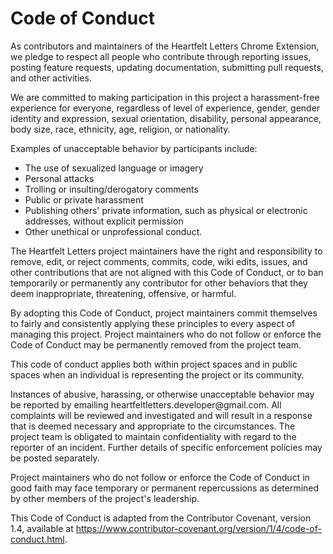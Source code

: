 <h1>Code of Conduct</h1><p>As contributors and maintainers of the Heartfelt Letters Chrome Extension, we pledge to respect all people who contribute through reporting issues, posting feature requests, updating documentation, submitting pull requests, and other activities.</p><p>We are committed to making participation in this project a harassment-free experience for everyone, regardless of level of experience, gender, gender identity and expression, sexual orientation, disability, personal appearance, body size, race, ethnicity, age, religion, or nationality.</p><p>Examples of unacceptable behavior by participants include:</p><ul><li>The use of sexualized language or imagery</li><li>Personal attacks</li><li>Trolling or insulting/derogatory comments</li><li>Public or private harassment</li><li>Publishing others' private information, such as physical or electronic addresses, without explicit permission</li><li>Other unethical or unprofessional conduct.</li></ul><p>The Heartfelt Letters project maintainers have the right and responsibility to remove, edit, or reject comments, commits, code, wiki edits, issues, and other contributions that are not aligned with this Code of Conduct, or to ban temporarily or permanently any contributor for other behaviors that they deem inappropriate, threatening, offensive, or harmful.</p><p>By adopting this Code of Conduct, project maintainers commit themselves to fairly and consistently applying these principles to every aspect of managing this project. Project maintainers who do not follow or enforce the Code of Conduct may be permanently removed from the project team.</p><p>This code of conduct applies both within project spaces and in public spaces when an individual is representing the project or its community.</p><p>Instances of abusive, harassing, or otherwise unacceptable behavior may be reported by emailing heartfeltletters.developer@gmail.com. All complaints will be reviewed and investigated and will result in a response that is deemed necessary and appropriate to the circumstances. The project team is obligated to maintain confidentiality with regard to the reporter of an incident. Further details of specific enforcement policies may be posted separately.</p><p>Project maintainers who do not follow or enforce the Code of Conduct in good faith may face temporary or permanent repercussions as determined by other members of the project's leadership.</p><p>This Code of Conduct is adapted from the Contributor Covenant, version 1.4, available at <a href="https://www.contributor-covenant.org/version/1/4/code-of-conduct.html" target="_new">https://www.contributor-covenant.org/version/1/4/code-of-conduct.html</a>.</p>
